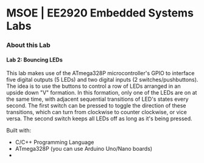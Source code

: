 # MSOE | EE2920 Embedded Systems Labs 

### About this Lab

#### Lab 2: Bouncing LEDs

This lab makes use of the ATmega328P microcontroller's GPIO to interface five digital outputs (5 LEDs) and two digital inputs (2 switches/pushbuttons). The idea is to use the buttons to control a row of LEDs arranged in an upside down "V" formation. In this formation, only one of the LEDs are on at the same time, with adjacent sequential transitions of LED's states every second. The first switch can be pressed to toggle the direction of these transitions, which can turn from clockwise to counter clockwise, or vice versa. The second switch keeps all LEDs off as long as it's being pressed. 

Built with:

* C/C++ Programming Language
* ATmega328P (you can use Arduino Uno/Nano boards)
* 
